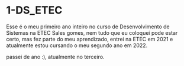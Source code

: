 # 1-DS_ETEC
Esse é o meu primeiro ano inteiro no curso de Desenvolvimento de Sistemas na ETEC Sales gomes, nem tudo que eu coloquei pode estar certo, mas fez parte do meu aprendizado, entrei na ETEC em 2021 e atualmente estou cursando o meu segundo ano em 2022.

passei de ano :), atualmente no terceiro.
